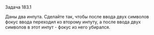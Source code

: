 Задача 183.1

Даны два инпута. Сделайте так, чтобы после ввода двух символов фокус ввода переходил ко второму инпуту, а после ввода двух символов в этот инпут - фокус из него убирался.